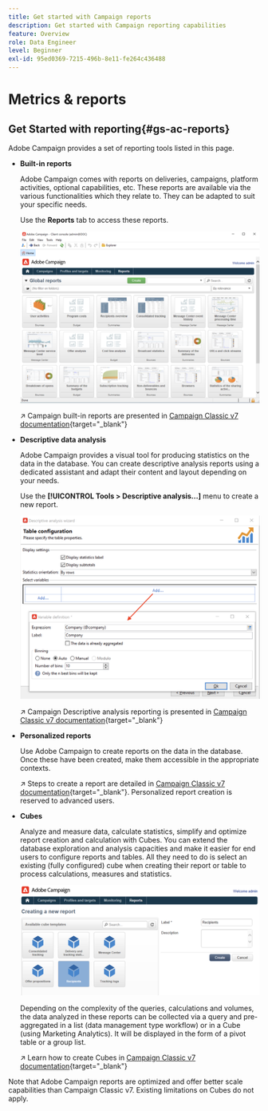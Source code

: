 ```yaml
---
title: Get started with Campaign reports
description: Get started with Campaign reporting capabilities
feature: Overview
role: Data Engineer
level: Beginner
exl-id: 95ed0369-7215-496b-8e11-fe264c436488
---
```

# Metrics & reports

## Get Started with reporting{#gs-ac-reports}

Adobe Campaign provides a set of reporting tools listed in this page.

* **Built-in reports**

    Adobe Campaign comes with reports on deliveries, campaigns, platform activities, optional capabilities, etc. These reports are available via the various functionalities which they relate to. They can be adapted to suit your specific needs. 

    Use the **Reports** tab to access these reports.

    ![](assets/built-in-reports.png)

    ↗️ Campaign built-in reports are presented in [Campaign Classic v7 documentation](https://experienceleague.adobe.com/docs/campaign-classic/using/reporting/accessing-built-in-reports/about-campaign-built-in-reports.html){target="_blank"}

* **Descriptive data analysis**

    Adobe Campaign provides a visual tool for producing statistics on the data in the database. You can create descriptive analysis reports using a dedicated assistant and adapt their content and layout depending on your needs. 

    Use the **[!UICONTROL Tools > Descriptive analysis...]** menu to create a new report.

    ![](assets/desc-analysis-report.png)

    ↗️ Campaign Descriptive analysis reporting is presented in [Campaign Classic v7 documentation](https://experienceleague.adobe.com/docs/campaign-classic/using/reporting/analyzing-populations/about-descriptive-analysis.html){target="_blank"}

* **Personalized reports** 

    Use Adobe Campaign to create reports on the data in the database. Once these have been created, make them accessible in the appropriate contexts.

    ↗️ Steps to create a report are detailed in [Campaign Classic v7 documentation](https://experienceleague.adobe.com/docs/campaign-classic/using/reporting/creating-new-reports/about-reports-creation-in-campaign.html){target="_blank"}. Personalized report creation is reserved to advanced users.

* **Cubes**

    Analyze and measure data, calculate statistics, simplify and optimize report creation and calculation with Cubes.  You can extend the database exploration and analysis capacities and make it easier for end users to configure reports and tables. All they need to do is select an existing (fully configured) cube when creating their report or table to process calculations, measures and statistics.

    ![](assets/create-a-report.png)

    Depending on the complexity of the queries, calculations and volumes, the data analyzed in these reports can be collected via a query and pre-aggregated in a list (data management type workflow) or in a Cube (using Marketing Analytics). It will be displayed in the form of a pivot table or a group list.

    ↗️ Learn how to create Cubes in [Campaign Classic v7 documentation](https://experienceleague.adobe.com/docs/campaign-classic/using/reporting/designing-reports-with-cubes/about-cubes.html){target="_blank"}

 
Note that Adobe Campaign reports are optimized and offer better scale capabilities than Campaign Classic v7. Existing limitations on Cubes do not apply.
